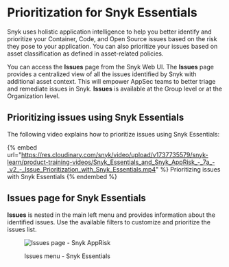 # Prioritization for Snyk Essentials

Snyk uses holistic application intelligence to help you better identify and prioritize your Container, Code, and Open Source issues based on the risk they pose to your application. You can also prioritize your issues based on asset classification as defined in asset-related policies.&#x20;

You can access the **Issues** page from the Snyk Web UI. The **Issues** page provides a centralized view of all the issues identified by Snyk with additional asset context. This will empower AppSec teams to better triage and remediate issues in Snyk. **Issues** is available at the Group level or at the Organization level.&#x20;

## Prioritizing issues using Snyk Essentials

The following video explains how to prioritize issues using Snyk Essentials:

{% embed url="https://res.cloudinary.com/snyk/video/upload/v1737735579/snyk-learn/product-training-videos/Snyk_Essentials_and_Snyk_AppRisk_-_7a_-_v2_-_Issue_Prioritization_with_Snyk_Essentials.mp4" %}
Prioritizing issues with Snyk Essentials
{% endembed %}



## Issues page for Snyk Essentials

**Issues** is nested in the main left menu and provides information about the identified issues. Use the available filters to customize and prioritize the issues list.

<figure><img src="../../.gitbook/assets/issues-apprisk-essentials.png" alt="Issues page - Snyk AppRisk"><figcaption><p>Issues menu - Snyk Essentials</p></figcaption></figure>
